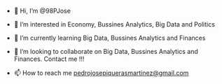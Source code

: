 - 👋 Hi, I’m @98PJose

- 👀 I’m interested in Economy, Bussines Analytics, Big Data and Politics

- 🌱 I’m currently learning Big Data, Bussines Analytics and Finances

- 💞️ I’m looking to collaborate on Big Data, Bussines Analytics and Finances. Contact me !!!

- 📫 How to reach me pedrojosepiquerasmartinez@gmail.com

<!---
98PJose/98PJose is a ✨ special ✨ repository because its `README.md` (this file) appears on your GitHub profile.
You can click the Preview link to take a look at your changes.
--->
